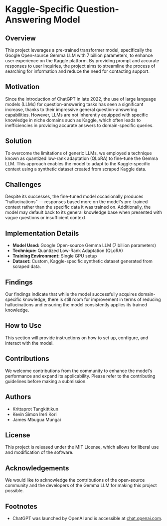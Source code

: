 # Kaggle-Specific Question-Answering Model

## Overview
This project leverages a pre-trained transformer model, specifically the Google Open-source Gemma LLM with 7 billion parameters, to enhance user experience on the Kaggle platform. By providing prompt and accurate responses to user inquiries, the project aims to streamline the process of searching for information and reduce the need for contacting support.

## Motivation
Since the introduction of ChatGPT in late 2022, the use of large language models (LLMs) for question-answering tasks has seen a significant increase, thanks to their impressive general question-answering capabilities. However, LLMs are not inherently equipped with specific knowledge in niche domains such as Kaggle, which often leads to inefficiencies in providing accurate answers to domain-specific queries.

## Solution
To overcome the limitations of generic LLMs, we employed a technique known as quantized low-rank adaptation (QLoRA) to fine-tune the Gemma LLM. This approach enables the model to adapt to the Kaggle-specific context using a synthetic dataset created from scraped Kaggle data.

## Challenges
Despite its successes, the fine-tuned model occasionally produces "hallucinations" — responses based more on the model's pre-trained context rather than the specific data it was trained on. Additionally, the model may default back to its general knowledge base when presented with vague questions or insufficient context.

## Implementation Details
- **Model Used:** Google Open-source Gemma LLM (7 billion parameters)
- **Technique:** Quantized Low-Rank Adaptation (QLoRA)
- **Training Environment:** Single GPU setup
- **Dataset:** Custom, Kaggle-specific synthetic dataset generated from scraped data.

## Findings
Our findings indicate that while the model successfully acquires domain-specific knowledge, there is still room for improvement in terms of reducing hallucinations and ensuring the model consistently applies its trained knowledge.

## How to Use
This section will provide instructions on how to set up, configure, and interact with the model. 

## Contributions
We welcome contributions from the community to enhance the model's performance and expand its applicability. Please refer to the contributing guidelines before making a submission.

## Authors
- Krittaprot Tangkittikun
- Kevin Simon Ireri Kori
- James Mbugua Mungai

## License
This project is released under the MIT License, which allows for liberal use and modification of the software.

## Acknowledgements
We would like to acknowledge the contributions of the open-source community and the developers of the Gemma LLM for making this project possible.

## Footnotes
- ChatGPT was launched by OpenAI and is accessible at [chat.openai.com](chat.openai.com).
